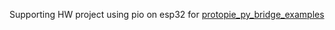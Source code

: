 Supporting HW project using pio on esp32 for [protopie_py_bridge_examples](https://github.com/OpenProphetLabGMBH/protopie_py_bridge_examples/tree/master/python_mqtt_bridge)
